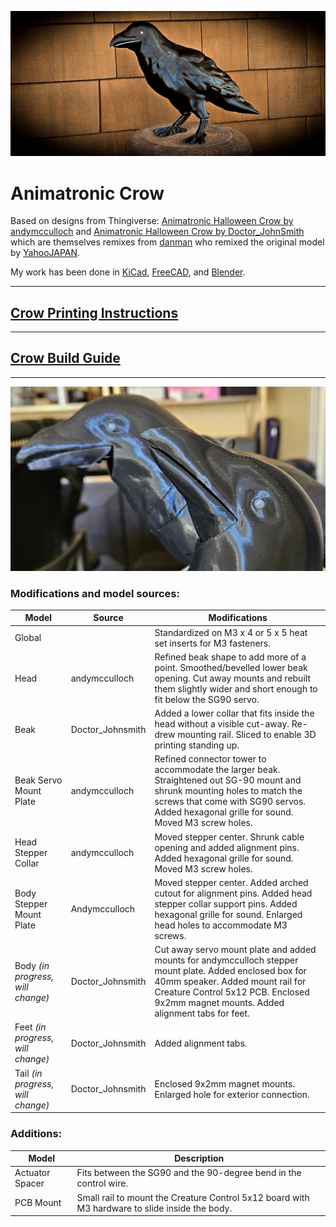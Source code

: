 ![The Animatronic Crow](images/AniCrow022.jpg)
# Animatronic Crow
Based on  designs from Thingiverse:
[Animatronic Halloween Crow by andymcculloch](https://www.thingiverse.com/thing:6278223)
and [Animatronic Halloween Crow by Doctor_JohnSmith](https://www.thingiverse.com/thing:6258153)
which are themselves remixes from [danman](https://www.thingiverse.com/danman/designs)
who remixed the original model by [YahooJAPAN](https://www.thingiverse.com/yahoojapan/designs).

My work has been done in [KiCad](https://www.kicad.org/),
[FreeCAD](https://www.freecad.org/),
and [Blender](https://www.blender.org/download/releases/4-4/).
___
## [Crow Printing Instructions](stl/README.md)
___
## [Crow Build Guide](BUILD.md) ##
___
![New beak/head in the foreground.](images/AniCrow011.jpg)
### Modifications and model sources: ###

| Model                             | Source           | Modifications                                                                                                                                                                                                                        |
|-----------------------------------|------------------|--------------------------------------------------------------------------------------------------------------------------------------------------------------------------------------------------------------------------------------|
| Global                            |                  | Standardized on M3 x 4 or 5 x 5 heat set inserts for M3 fasteners.                                                                                                                                                                   |
| Head                              | andymcculloch    | Refined beak shape to add more of a point. Smoothed/bevelled lower beak opening. Cut away mounts and rebuilt them slightly wider and short enough to fit below the SG90 servo.                                                       |
| Beak                              | Doctor_Johnsmith | Added a lower collar that fits inside the head without a visible cut-away. Re-drew mounting rail. Sliced to enable 3D printing standing up.                                                                                          |
| Beak Servo Mount Plate            | andymcculloch    | Refined connector tower to accommodate the larger beak. Straightened out SG-90 mount and shrunk mounting holes to match the screws that come with SG90 servos. Added hexagonal grille for sound. Moved M3 screw holes.               |
| Head Stepper Collar               | andymcculloch    | Moved stepper center. Shrunk cable opening and added alignment pins. Added hexagonal grille for sound. Moved M3 screw holes.                                                                                                         |
| Body Stepper Mount Plate          | Andymcculloch    | Moved stepper center. Added arched cutout for alignment pins. Added head stepper collar support pins. Added hexagonal grille for sound. Enlarged head holes to accommodate M3 screws.                                                |
| Body *(in progress, will change)* | Doctor_Johnsmith | Cut away servo mount plate and added mounts for andymcculloch stepper mount plate. Added enclosed box for 40mm speaker. Added mount rail for Creature Control 5x12 PCB. Enclosed 9x2mm magnet mounts. Added alignment tabs for feet. |
| Feet *(in progress, will change)* | Doctor_Johnsmith | Added alignment tabs.                                                                                                                                                                                                                |
| Tail *(in progress, will change)* | Doctor_Johnsmith | Enclosed 9x2mm magnet mounts. Enlarged hole for exterior connection.                                                                                                                                                                 |

### Additions: ###

| Model           | Description                                                                                    |
|-----------------|------------------------------------------------------------------------------------------------|
| Actuator Spacer | Fits between the SG90 and the 90-degree bend in the control wire.                              |
| PCB Mount       | Small rail to mount the Creature Control 5x12 board with M3 hardware to slide inside the body. |
